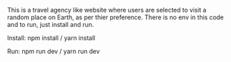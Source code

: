 This is a travel agency like website where users are selected to visit a random place on Earth, as per thier preference. There is no env in this code and to run, just install and run.

Install: npm install / yarn install

Run: npm run dev / yarn run dev
